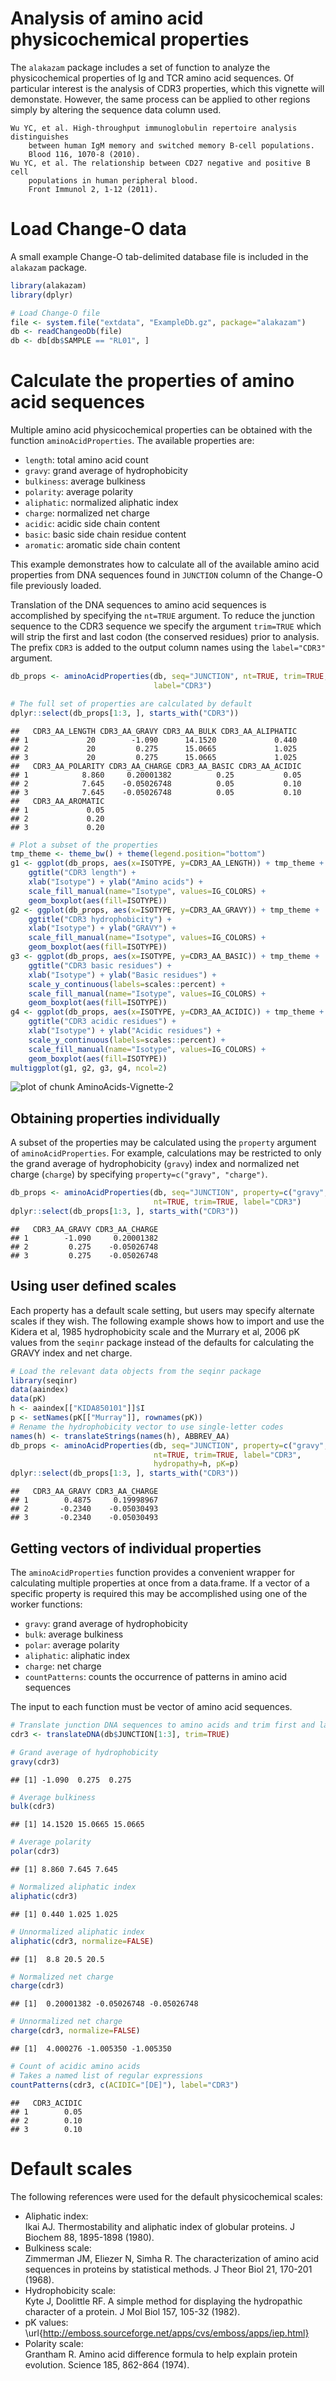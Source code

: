 Analysis of amino acid physicochemical properties
====================


The `alakazam` package includes a set of function to analyze the physicochemical 
properties of Ig and TCR amino acid sequences. Of particular interest is the analysis of 
CDR3 properties, which this vignette will demonstate. However, the same process
can be applied to other regions simply by altering the sequence data column used.

    Wu YC, et al. High-throughput immunoglobulin repertoire analysis distinguishes 
        between human IgM memory and switched memory B-cell populations. 
        Blood 116, 1070-8 (2010).
    Wu YC, et al. The relationship between CD27 negative and positive B cell 
        populations in human peripheral blood. 
        Front Immunol 2, 1-12 (2011).


# Load Change-O data

A small example Change-O tab-delimited database file is included in the 
`alakazam` package. 


```r
library(alakazam)
library(dplyr)

# Load Change-O file
file <- system.file("extdata", "ExampleDb.gz", package="alakazam")
db <- readChangeoDb(file)
db <- db[db$SAMPLE == "RL01", ]
```

# Calculate the properties of amino acid sequences

Multiple amino acid physicochemical properties can be obtained with the function 
`aminoAcidProperties`. The available properties are:

* `length`: total amino acid count
* `gravy`: grand average of hydrophobicity
* `bulkiness`: average bulkiness
* `polarity`: average polarity
* `aliphatic`: normalized aliphatic index
* `charge`: normalized net charge
* `acidic`: acidic side chain content
* `basic`: basic side chain residue content
* `aromatic`: aromatic side chain content

This example demonstrates how to calculate all of the available amino acid 
properties from DNA sequences found in `JUNCTION` column of the Change-O file 
previously loaded. 

Translation of the DNA sequences to amino acid sequences is accomplished by 
specifying the `nt=TRUE` argument. To reduce the junction sequence to the CDR3 
sequence we specify the argument `trim=TRUE` which will strip the first and last
codon (the conserved residues) prior to analysis. The prefix `CDR3` is added
to the output column names using the `label="CDR3"` argument.


```r
db_props <- aminoAcidProperties(db, seq="JUNCTION", nt=TRUE, trim=TRUE, 
                                label="CDR3")

# The full set of properties are calculated by default
dplyr::select(db_props[1:3, ], starts_with("CDR3"))
```

```
##   CDR3_AA_LENGTH CDR3_AA_GRAVY CDR3_AA_BULK CDR3_AA_ALIPHATIC
## 1             20        -1.090      14.1520             0.440
## 2             20         0.275      15.0665             1.025
## 3             20         0.275      15.0665             1.025
##   CDR3_AA_POLARITY CDR3_AA_CHARGE CDR3_AA_BASIC CDR3_AA_ACIDIC
## 1            8.860     0.20001382          0.25           0.05
## 2            7.645    -0.05026748          0.05           0.10
## 3            7.645    -0.05026748          0.05           0.10
##   CDR3_AA_AROMATIC
## 1             0.05
## 2             0.20
## 3             0.20
```

```r
# Plot a subset of the properties
tmp_theme <- theme_bw() + theme(legend.position="bottom")
g1 <- ggplot(db_props, aes(x=ISOTYPE, y=CDR3_AA_LENGTH)) + tmp_theme +
    ggtitle("CDR3 length") + 
    xlab("Isotype") + ylab("Amino acids") +
    scale_fill_manual(name="Isotype", values=IG_COLORS) +
    geom_boxplot(aes(fill=ISOTYPE))
g2 <- ggplot(db_props, aes(x=ISOTYPE, y=CDR3_AA_GRAVY)) + tmp_theme + 
    ggtitle("CDR3 hydrophobicity") + 
    xlab("Isotype") + ylab("GRAVY") +
    scale_fill_manual(name="Isotype", values=IG_COLORS) +
    geom_boxplot(aes(fill=ISOTYPE))
g3 <- ggplot(db_props, aes(x=ISOTYPE, y=CDR3_AA_BASIC)) + tmp_theme +
    ggtitle("CDR3 basic residues") + 
    xlab("Isotype") + ylab("Basic residues") +
    scale_y_continuous(labels=scales::percent) +
    scale_fill_manual(name="Isotype", values=IG_COLORS) +
    geom_boxplot(aes(fill=ISOTYPE))
g4 <- ggplot(db_props, aes(x=ISOTYPE, y=CDR3_AA_ACIDIC)) + tmp_theme +
    ggtitle("CDR3 acidic residues") + 
    xlab("Isotype") + ylab("Acidic residues") +
    scale_y_continuous(labels=scales::percent) +
    scale_fill_manual(name="Isotype", values=IG_COLORS) +
    geom_boxplot(aes(fill=ISOTYPE))
multiggplot(g1, g2, g3, g4, ncol=2)
```

![plot of chunk AminoAcids-Vignette-2](figure/AminoAcids-Vignette-2-1.png)

## Obtaining properties individually

A subset of the properties may be calculated using the `property` argument of
`aminoAcidProperties`.  For example, calculations may be restricted to only the 
grand average of hydrophobicity (`gravy`) index and normalized net charge 
(`charge`) by specifying `property=c("gravy", "charge")`. 


```r
db_props <- aminoAcidProperties(db, seq="JUNCTION", property=c("gravy", "charge"),
                                nt=TRUE, trim=TRUE, label="CDR3")
dplyr::select(db_props[1:3, ], starts_with("CDR3"))
```

```
##   CDR3_AA_GRAVY CDR3_AA_CHARGE
## 1        -1.090     0.20001382
## 2         0.275    -0.05026748
## 3         0.275    -0.05026748
```

## Using user defined scales

Each property has a default scale setting, but users may specify alternate scales 
if they wish. The following example shows how to import and use the
Kidera et al, 1985 hydrophobicity scale and the Murrary et al, 2006 pK values from 
the `seqinr` package instead of the defaults for calculating the GRAVY index and 
net charge.


```r
# Load the relevant data objects from the seqinr package
library(seqinr)
data(aaindex)
data(pK)
h <- aaindex[["KIDA850101"]]$I
p <- setNames(pK[["Murray"]], rownames(pK))
# Rename the hydrophobicity vector to use single-letter codes
names(h) <- translateStrings(names(h), ABBREV_AA)
db_props <- aminoAcidProperties(db, seq="JUNCTION", property=c("gravy", "charge"), 
                                nt=TRUE, trim=TRUE, label="CDR3", 
                                hydropathy=h, pK=p)
dplyr::select(db_props[1:3, ], starts_with("CDR3"))
```

```
##   CDR3_AA_GRAVY CDR3_AA_CHARGE
## 1        0.4875     0.19998967
## 2       -0.2340    -0.05030493
## 3       -0.2340    -0.05030493
```

## Getting vectors of individual properties

The `aminoAcidProperties` function provides a convenient wrapper for calculating
multiple properties at once from a data.frame. If a vector of a specific property is
required this may be accomplished using one of the worker functions:

* `gravy`: grand average of hydrophobicity
* `bulk`: average bulkiness
* `polar`: average polarity
* `aliphatic`: aliphatic index
* `charge`: net charge
* `countPatterns`: counts the occurrence of patterns in amino acid sequences

The input to each function must be vector of amino acid sequences.


```r
# Translate junction DNA sequences to amino acids and trim first and last codons
cdr3 <- translateDNA(db$JUNCTION[1:3], trim=TRUE)

# Grand average of hydrophobicity
gravy(cdr3)
```

```
## [1] -1.090  0.275  0.275
```

```r
# Average bulkiness
bulk(cdr3)
```

```
## [1] 14.1520 15.0665 15.0665
```

```r
# Average polarity
polar(cdr3)
```

```
## [1] 8.860 7.645 7.645
```

```r
# Normalized aliphatic index
aliphatic(cdr3)
```

```
## [1] 0.440 1.025 1.025
```

```r
# Unnormalized aliphatic index
aliphatic(cdr3, normalize=FALSE)
```

```
## [1]  8.8 20.5 20.5
```

```r
# Normalized net charge
charge(cdr3)
```

```
## [1]  0.20001382 -0.05026748 -0.05026748
```

```r
# Unnormalized net charge
charge(cdr3, normalize=FALSE)
```

```
## [1]  4.000276 -1.005350 -1.005350
```

```r
# Count of acidic amino acids
# Takes a named list of regular expressions
countPatterns(cdr3, c(ACIDIC="[DE]"), label="CDR3")
```

```
##   CDR3_ACIDIC
## 1        0.05
## 2        0.10
## 3        0.10
```

# Default scales

The following references were used for the default physicochemical scales:

* Aliphatic index:  
  Ikai AJ. Thermostability and aliphatic index of globular proteins. 
        J Biochem 88, 1895-1898 (1980).
* Bulkiness scale:  
  Zimmerman JM, Eliezer N, Simha R. The characterization of amino acid sequences 
    in proteins by statistical methods. 
    J Theor Biol 21, 170-201 (1968).
* Hydrophobicity scale:  
  Kyte J, Doolittle RF. A simple method for displaying the hydropathic character 
    of a protein.
    J Mol Biol 157, 105-32 (1982).
* pK values:  
  \url{http://emboss.sourceforge.net/apps/cvs/emboss/apps/iep.html}
* Polarity scale:  
  Grantham R. Amino acid difference formula to help explain protein evolution. 
    Science 185, 862-864 (1974).
